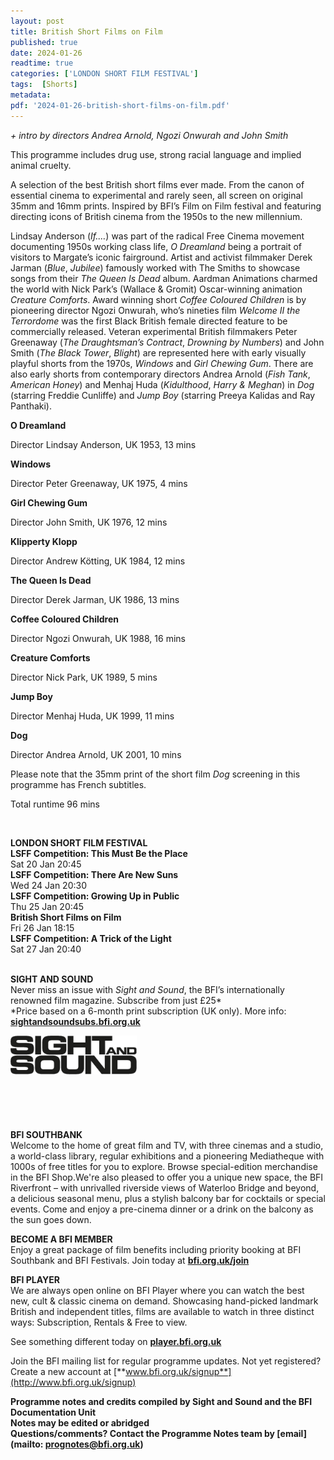```yaml
---
layout: post
title: British Short Films on Film
published: true
date: 2024-01-26
readtime: true
categories: ['LONDON SHORT FILM FESTIVAL']
tags:  [Shorts]
metadata: 
pdf: '2024-01-26-british-short-films-on-film.pdf'
---
```


_+ intro by directors Andrea Arnold, Ngozi Onwurah and John Smith_

This programme includes drug use, strong racial language and implied animal cruelty.

A selection of the best British short films ever made. From the canon of essential cinema to experimental and rarely seen, all screen on original 35mm and 16mm prints. Inspired by BFI’s Film on Film festival and featuring directing icons of British cinema from the 1950s to the new millennium.

Lindsay Anderson (_If.…_) was part of the radical Free Cinema movement documenting 1950s working class life, _O Dreamland_ being a portrait of visitors to Margate’s iconic fairground. Artist and activist filmmaker Derek Jarman (_Blue_, _Jubilee_) famously worked with The Smiths to showcase songs from their _The Queen Is Dead_ album. Aardman Animations charmed the world with Nick Park’s (Wallace & Gromit) Oscar-winning animation _Creature Comforts_. Award winning short _Coffee Coloured Children_ is by pioneering director Ngozi Onwurah, who’s nineties film _Welcome II the Terrordome_ was the first Black British female directed feature to be commercially released. Veteran experimental British filmmakers Peter Greenaway (_The Draughtsman’s Contract_, _Drowning by Numbers_) and John Smith (_The Black Tower_, _Blight_) are represented here with early visually playful shorts from the 1970s, _Windows_ and _Girl Chewing Gum_. There are also early shorts from contemporary directors Andrea Arnold (_Fish Tank_, _American Honey_) and Menhaj Huda (_Kidulthood_, _Harry & Meghan_) in _Dog_ (starring Freddie Cunliffe) and _Jump Boy_ (starring Preeya Kalidas and Ray Panthaki).

**O Dreamland**

Director Lindsay Anderson, UK 1953, 13 mins

**Windows**

Director Peter Greenaway, UK 1975, 4 mins

**Girl Chewing Gum**

Director John Smith, UK 1976, 12 mins

**Klipperty Klopp**

Director Andrew Kötting, UK 1984, 12 mins

**The Queen Is Dead**

Director Derek Jarman, UK 1986, 13 mins

**Coffee Coloured Children**

Director Ngozi Onwurah, UK 1988, 16 mins

**Creature Comforts**

Director Nick Park, UK 1989, 5 mins

**Jump Boy**

Director Menhaj Huda, UK 1999, 11 mins

**Dog**

Director Andrea Arnold, UK 2001, 10 mins

Please note that the 35mm print of the short film _Dog_ screening in this programme has French subtitles.  

Total runtime 96 mins

<br>

**LONDON SHORT FILM FESTIVAL**  
**LSFF Competition: This Must Be the Place**  
Sat 20 Jan 20:45  
**LSFF Competition: There Are New Suns**  
Wed 24 Jan 20:30  
**LSFF Competition: Growing Up in Public**  
Thu 25 Jan 20:45  
**British Short Films on Film**  
Fri 26 Jan 18:15  
**LSFF Competition: A Trick of the Light**  
Sat 27 Jan 20:40  
<br>

**SIGHT AND SOUND**<br>
Never miss an issue with _Sight and Sound_, the BFI’s internationally renowned film magazine. Subscribe from just £25*<br>
*Price based on a 6-month print subscription (UK only). More info: [**sightandsoundsubs.bfi.org.uk**](https://sightandsoundsubs.bfi.org.uk/subscribe)

<img style="float: left;" src="/img/sight-and-sound.jpg" width="40%" height="40%"><br><br><br><br><br><br><br><br>

**BFI SOUTHBANK**  
Welcome to the home of great film and TV, with three cinemas and a studio, a world-class library, regular exhibitions and a pioneering Mediatheque with 1000s of free titles for you to explore. Browse special-edition merchandise in the BFI Shop.We&#39;re also pleased to offer you a unique new space, the BFI Riverfront – with unrivalled riverside views of Waterloo Bridge and beyond, a delicious seasonal menu, plus a stylish balcony bar for cocktails or special events. Come and enjoy a pre-cinema dinner or a drink on the balcony as the sun goes down.  

**BECOME A BFI MEMBER**  
Enjoy a great package of film benefits including priority booking at BFI Southbank and BFI Festivals. Join today at [**bfi.org.uk/join**](http://www.bfi.org.uk/join)  

**BFI PLAYER**  
 We are always open online on BFI Player where you can watch the best new, cult &amp; classic cinema on demand. Showcasing hand-picked landmark British and independent titles, films are available to watch in three distinct ways: Subscription, Rentals &amp; Free to view.  

See something different today on [**player.bfi.org.uk**](https://player.bfi.org.uk)  

Join the BFI mailing list for regular programme updates. Not yet registered? Create a new account at [**www.bfi.org.uk/signup**](http://www.bfi.org.uk/signup)

**Programme notes and credits compiled by Sight and Sound and the BFI Documentation Unit  
Notes may be edited or abridged  
Questions/comments? Contact the Programme Notes team by [email](mailto: prognotes@bfi.org.uk)**  
<!--stackedit_data:
eyJoaXN0b3J5IjpbMTg0NDQxMTQxOF19
-->